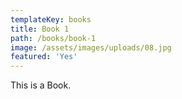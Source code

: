 ```yaml
---
templateKey: books
title: Book 1
path: /books/book-1
image: /assets/images/uploads/08.jpg
featured: 'Yes'
---
```

This is a Book.
